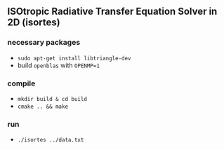## ISOtropic Radiative Transfer Equation Solver in 2D (isortes)


### necessary packages
- ``sudo apt-get install libtriangle-dev``
-  build ``openblas`` with ``OPENMP=1``

### compile
- ``mkdir build & cd build``
- ``cmake .. && make``


### run
- ``./isortes ../data.txt``